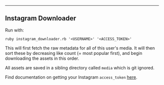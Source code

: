 --------------------
Instagram Downloader
--------------------

Run with:

`ruby instagram_downloader.rb '<USERNAME>' '<ACCESS_TOKEN>'`

This will first fetch the raw metadata for all of this user's media.  It will then sort these by decreasing like count (= most popular first), and begin downloading the assets in this order.

All assets are saved in a sibling directory called `media` which is git ignored.

Find documentation on getting your Instagram `access_token` [here](http://instagram.com/developer/authentication/).
